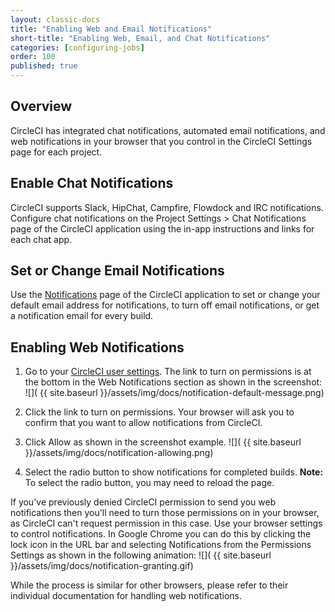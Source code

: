 ```yaml
---
layout: classic-docs
title: "Enabling Web and Email Notifications"
short-title: "Enabling Web, Email, and Chat Notifications"
categories: [configuring-jobs]
order: 100
published: true
---
```


## Overview 

CircleCI has integrated chat notifications, automated email notifications, and web notifications in your browser that you  control in the CircleCI Settings page for each project.

## Enable Chat Notifications

CircleCI supports Slack, HipChat, Campfire, Flowdock and IRC notifications. Configure chat notifications on the Project Settings > Chat Notifications page of the CircleCI application using the in-app instructions and links for each chat app.

## Set or Change Email Notifications
Use the [Notifications](https://circleci.com/account/notifications) page of the CircleCI application to set or change your default email address for notifications, to turn off email notifications, or get a notification email for every build.

## Enabling Web Notifications

1. Go to your [CircleCI user settings](https://circleci.com/account/notifications). The link to turn on permissions is at the bottom in the Web Notifications section as shown in the screenshot:
![](  {{ site.baseurl }}/assets/img/docs/notification-default-message.png)

2. Click the link to turn on permissions. Your browser will ask you to confirm that you want to allow notifications from CircleCI. 

3. Click Allow as shown in the screenshot example.
![](  {{ site.baseurl }}/assets/img/docs/notification-allowing.png)

4. Select the radio button to show notifications for completed builds. **Note:** To select the radio button, you may need to reload the page. 

If you've previously denied CircleCI permission to send you web notifications
then you'll need to turn those permissions on in your browser, as CircleCI can't
request permission in this case. Use your browser settings to control notifications. In Google Chrome you can do this by clicking the lock icon in the URL bar and selecting Notifications from the Permissions Settings as shown in the following animation:
![](  {{ site.baseurl }}/assets/img/docs/notification-granting.gif)

While the process is similar for other browsers, please refer to their individual
documentation for handling web notifications.

